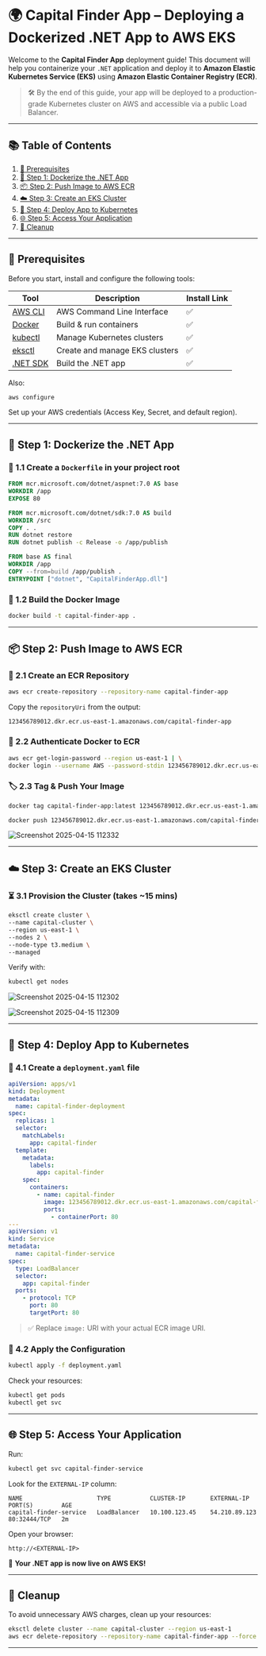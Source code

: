 

# 🌍 Capital Finder App – Deploying a Dockerized .NET App to AWS EKS

Welcome to the **Capital Finder App** deployment guide! This document will help you containerize your `.NET` application and deploy it to **Amazon Elastic Kubernetes Service (EKS)** using **Amazon Elastic Container Registry (ECR)**.

> 🛠️ By the end of this guide, your app will be deployed to a production-grade Kubernetes cluster on AWS and accessible via a public Load Balancer.

---

## 📚 Table of Contents

1. [🧰 Prerequisites](#-prerequisites)  
2. [🐳 Step 1: Dockerize the .NET App](#-step-1-dockerize-the-net-app)  
3. [📦 Step 2: Push Image to AWS ECR](#-step-2-push-image-to-aws-ecr)  
4. [☁️ Step 3: Create an EKS Cluster](#️-step-3-create-an-eks-cluster)  
5. [🚀 Step 4: Deploy App to Kubernetes](#-step-4-deploy-app-to-kubernetes)  
6. [🌐 Step 5: Access Your Application](#-step-5-access-your-application)  
7. [🧹 Cleanup](#-cleanup)

---

## 🧰 Prerequisites

Before you start, install and configure the following tools:

| Tool        | Description                          | Install Link |
|-------------|--------------------------------------|--------------|
| [AWS CLI](https://docs.aws.amazon.com/cli/latest/userguide/install-cliv2.html) | AWS Command Line Interface | ✅ |
| [Docker](https://docs.docker.com/get-docker/)      | Build & run containers      | ✅ |
| [kubectl](https://kubernetes.io/docs/tasks/tools/) | Manage Kubernetes clusters  | ✅ |
| [eksctl](https://eksctl.io/introduction/installation/) | Create and manage EKS clusters | ✅ |
| [.NET SDK](https://dotnet.microsoft.com/en-us/download) | Build the .NET app          | ✅ |

Also:

```bash
aws configure
```

Set up your AWS credentials (Access Key, Secret, and default region).

---

## 🐳 Step 1: Dockerize the .NET App

### 📄 1.1 Create a `Dockerfile` in your project root

```Dockerfile
FROM mcr.microsoft.com/dotnet/aspnet:7.0 AS base
WORKDIR /app
EXPOSE 80

FROM mcr.microsoft.com/dotnet/sdk:7.0 AS build
WORKDIR /src
COPY . .
RUN dotnet restore
RUN dotnet publish -c Release -o /app/publish

FROM base AS final
WORKDIR /app
COPY --from=build /app/publish .
ENTRYPOINT ["dotnet", "CapitalFinderApp.dll"]
```

### 🔨 1.2 Build the Docker Image

```bash
docker build -t capital-finder-app .
```

---

## 📦 Step 2: Push Image to AWS ECR

### 🧱 2.1 Create an ECR Repository

```bash
aws ecr create-repository --repository-name capital-finder-app
```

Copy the `repositoryUri` from the output:
```
123456789012.dkr.ecr.us-east-1.amazonaws.com/capital-finder-app
```

### 🔐 2.2 Authenticate Docker to ECR

```bash
aws ecr get-login-password --region us-east-1 | \
docker login --username AWS --password-stdin 123456789012.dkr.ecr.us-east-1.amazonaws.com
```

### 🏷️ 2.3 Tag & Push Your Image

```bash
docker tag capital-finder-app:latest 123456789012.dkr.ecr.us-east-1.amazonaws.com/capital-finder-app:latest

docker push 123456789012.dkr.ecr.us-east-1.amazonaws.com/capital-finder-app:latest
```




![Screenshot 2025-04-15 112332](https://github.com/user-attachments/assets/815c33b6-1837-4593-b730-d1a516f09f33)


---

## ☁️ Step 3: Create an EKS Cluster

### ⏳ 3.1 Provision the Cluster (takes ~15 mins)

```bash
eksctl create cluster \
--name capital-cluster \
--region us-east-1 \
--nodes 2 \
--node-type t3.medium \
--managed
```

Verify with:

```bash
kubectl get nodes
```




![Screenshot 2025-04-15 112302](https://github.com/user-attachments/assets/0e4b6b1c-a7a0-491e-b495-1551b3fce1cf)



![Screenshot 2025-04-15 112309](https://github.com/user-attachments/assets/7e8dfc6e-8861-498d-81e0-d781f282340b)

---

## 🚀 Step 4: Deploy App to Kubernetes

### 📝 4.1 Create a `deployment.yaml` file

```yaml
apiVersion: apps/v1
kind: Deployment
metadata:
  name: capital-finder-deployment
spec:
  replicas: 1
  selector:
    matchLabels:
      app: capital-finder
  template:
    metadata:
      labels:
        app: capital-finder
    spec:
      containers:
        - name: capital-finder
          image: 123456789012.dkr.ecr.us-east-1.amazonaws.com/capital-finder-app:latest
          ports:
            - containerPort: 80
---
apiVersion: v1
kind: Service
metadata:
  name: capital-finder-service
spec:
  type: LoadBalancer
  selector:
    app: capital-finder
  ports:
    - protocol: TCP
      port: 80
      targetPort: 80
```

> ✅ Replace `image:` URI with your actual ECR image URI.

### 🚀 4.2 Apply the Configuration

```bash
kubectl apply -f deployment.yaml
```

Check your resources:

```bash
kubectl get pods
kubectl get svc
```

---

## 🌐 Step 5: Access Your Application

Run:

```bash
kubectl get svc capital-finder-service
```

Look for the `EXTERNAL-IP` column:

```
NAME                     TYPE           CLUSTER-IP       EXTERNAL-IP       PORT(S)        AGE
capital-finder-service   LoadBalancer   10.100.123.45    54.210.89.123     80:32444/TCP   2m
```

Open your browser:

```
http://<EXTERNAL-IP>
```

🎉 **Your .NET app is now live on AWS EKS!**

---

## 🧹 Cleanup

To avoid unnecessary AWS charges, clean up your resources:

```bash
eksctl delete cluster --name capital-cluster --region us-east-1
aws ecr delete-repository --repository-name capital-finder-app --force
```

---
